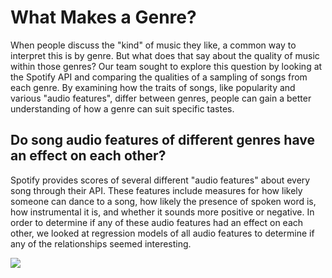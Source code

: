 # What Makes a Genre?
When people discuss the "kind" of music they like, a common way to interpret this is by genre. But what does that say about the quality of music within those genres? Our team sought to explore this question by looking at the Spotify API and comparing the qualities of a sampling of songs from each genre. By examining how the traits of songs, like popularity and various "audio features", differ between genres, people can gain a better understanding of how a genre can suit specific tastes.

## Do song audio features of different genres have an effect on each other?
Spotify provides scores of several different "audio features" about every song through their API. These features include measures for how likely someone can dance to a song, how likely the presence of spoken word is, how instrumental it is, and whether it sounds more positive or negative. In order to determine if any of these audio features had an effect on each other, we looked at regression models of all audio features to determine if any of the relationships seemed interesting.

<img src="/group_project/Final_project/outputs/Group_projectall_scatters.png">
